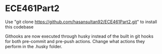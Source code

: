 # ECE461Part2

Use "git clone https://github.com/hasansultan92/ECE461Part2.git" to install this codebase

Githooks are now executed through husky instead of the built in git hooks for both pre-commit and pre-push actions. Change what actions they perform in the .husky folder.
